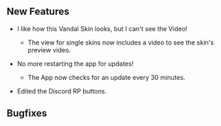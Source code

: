 ## __New Features__

- I like how this Vandal Skin looks, but I can't see the Video!
    - The view for single skins now includes a video to see the skin's preview video.

- No more restarting the app for updates!
    - The App now checks for an update every 30 minutes.

- Edited the Discord RP buttons.

## __Bugfixes__

